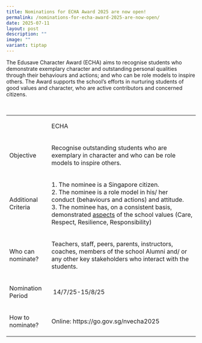 ```yaml
---
title: Nominations for ECHA Award 2025 are now open!
permalink: /nominations-for-echa-award-2025-are-now-open/
date: 2025-07-11
layout: post
description: ""
image: ""
variant: tiptap
---
```

<p>The Edusave Character Award (ECHA) aims to recognise students who demonstrate
exemplary character and outstanding personal qualities through their behaviours
and actions; and who can be role models to inspire others. The Award supports
the school’s efforts in nurturing students of good values and character,
who are active contributors and concerned citizens.</p>
<p>&nbsp;</p>
<table style="minWidth: 50px">
<colgroup>
<col>
<col>
</colgroup>
<tbody>
<tr>
<td rowspan="1" colspan="1">
<p>&nbsp;</p>
</td>
<td rowspan="1" colspan="1">
<p>ECHA</p>
</td>
</tr>
<tr>
<td rowspan="1" colspan="1">
<p>Objective</p>
</td>
<td rowspan="1" colspan="1">
<p>Recognise outstanding students who are exemplary in character and who
can be role models to inspire others.</p>
</td>
</tr>
<tr>
<td rowspan="1" colspan="1">
<p>Additional Criteria</p>
</td>
<td rowspan="1" colspan="1">
<p>1. The nominee is a Singapore citizen.
<br>2. The nominee is a role model in his/ her conduct (behaviours and actions)
and attitude.
<br>3. The nominee has, on a consistent basis, demonstrated <u>aspects</u> of
the school values (Care, Respect, Resilience, Responsibility)</p>
</td>
</tr>
<tr>
<td rowspan="1" colspan="1">
<p>Who can nominate?</p>
</td>
<td rowspan="1" colspan="1">
<p>Teachers, staff, peers, parents, instructors, coaches, members of the
school Alumni and/ or any other key stakeholders who interact with the
students.</p>
</td>
</tr>
<tr>
<td rowspan="1" colspan="1">
<p>Nomination Period</p>
</td>
<td rowspan="1" colspan="1">
<p>&nbsp;14/7/25-15/8/25</p>
</td>
</tr>
<tr>
<td rowspan="1" colspan="1">
<p>How to nominate?</p>
</td>
<td rowspan="1" colspan="1">
<p>Online: <a rel="noopener noreferrer nofollow" target="_blank">https://go.gov.sg/nvecha2025</a>
</p>
</td>
</tr>
</tbody>
</table>
<p></p>